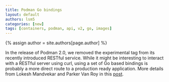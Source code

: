 ```yaml
---
title: Podman Go bindings
layout: default
authors: lsm5
categories: [new]
tags: [containers, podman, api, v2, go, images]
---
```

{% assign author = site.authors[page.author] %}

In the release of Podman 2.0, we removed the experimental tag from its recently
introduced RESTful service. While it might be interesting to interact with a
RESTful server using curl, using a set of Go based bindings is probably a more
direct route to a production ready application. More details from Lokesh
Mandvekar and Parker Van Roy in this
[post](https://podman.io/blogs/2020/08/10/podman-go-bindings.html).
